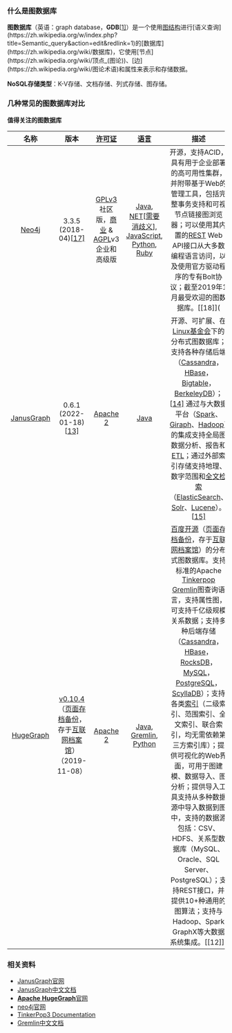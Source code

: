 ### 什么是图数据库

**图数据库**（英语：graph database，**GDB**[[1\]](https://zh.wikipedia.org/wiki/图数据库#cite_note-1)）是一个使用[图结构](https://zh.wikipedia.org/w/index.php?title=Graph_(data_structure)&action=edit&redlink=1)进行[语义查询](https://zh.wikipedia.org/w/index.php?title=Semantic_query&action=edit&redlink=1)的[数据库](https://zh.wikipedia.org/wiki/数据库)，它使用[节点](https://zh.wikipedia.org/wiki/顶点_(图论))、[边](https://zh.wikipedia.org/wiki/图论术语)和属性来表示和存储数据。

**NoSQL存储类型**：K-V存储、文档存储、列式存储、图存储。

### 几种常见的图数据库对比

**值得关注的图数据库**

|                             名称                             |                             版本                             |      [许可证](https://zh.wikipedia.org/wiki/软件许可证)      |        [语言](https://zh.wikipedia.org/wiki/编程语言)        |                             描述                             |
| :----------------------------------------------------------: | :----------------------------------------------------------: | :----------------------------------------------------------: | :----------------------------------------------------------: | :----------------------------------------------------------: |
| [Neo4j](https://zh.wikipedia.org/w/index.php?title=Neo4j&action=edit&redlink=1) | 3.3.5 (2018-04)[[17\]](https://zh.wikipedia.org/wiki/图数据库#cite_note-17) | [GPLv3](https://zh.wikipedia.org/wiki/GNU_General_Public_License) 社区版，[商业](https://zh.wikipedia.org/wiki/商业软件) & [AGPL](https://zh.wikipedia.org/wiki/Affero_General_Public_License)v3 企业和高级版 | [Java](https://zh.wikipedia.org/wiki/Java), [NET](https://zh.wikipedia.org/wiki/NET)[[需要消歧义](https://zh.wikipedia.org/wiki/Wikipedia:消歧义#链往消歧义页的链接)], [JavaScript](https://zh.wikipedia.org/wiki/JavaScript), [Python](https://zh.wikipedia.org/wiki/Python), [Ruby](https://zh.wikipedia.org/wiki/Ruby) | 开源，支持ACID，具有用于企业部署的高可用性集群，并附带基于Web的管理工具，包括完整事务支持和可视节点链接图浏览器；可以使用其内置的[REST](https://zh.wikipedia.org/wiki/表现层状态转换) Web API接口从大多数编程语言访问，以及使用官方驱动程序的专有Bolt协议；截至2019年1月最受欢迎的图数据库。[[18\]]( |
|    [JanusGraph](https://zh.wikipedia.org/wiki/JanusGraph)    | 0.6.1 (2022-01-18)[[13\]](https://zh.wikipedia.org/wiki/图数据库#cite_note-13) | [Apache 2](https://zh.wikipedia.org/wiki/Apache_License#Version_2.0) |          [Java](https://zh.wikipedia.org/wiki/Java)          | 开源、可扩展、在[Linux基金会](https://zh.wikipedia.org/wiki/Linux基金会)下的分布式图数据库；支持各种存储后端（[Cassandra](https://zh.wikipedia.org/wiki/Cassandra)，[HBase](https://zh.wikipedia.org/wiki/HBase)，[Bigtable](https://zh.wikipedia.org/wiki/Bigtable)，[BerkeleyDB](https://zh.wikipedia.org/wiki/BerkeleyDB)）；[[14\]](https://zh.wikipedia.org/wiki/图数据库#cite_note-14) 通过与大数据平台（[Spark](https://zh.wikipedia.org/wiki/Apache_Spark)、[Giraph](https://zh.wikipedia.org/wiki/Giraph)、[Hadoop](https://zh.wikipedia.org/wiki/Hadoop)）的集成支持全局图数据分析、报告和[ETL](https://zh.wikipedia.org/wiki/ETL)；通过外部索引存储支持地理、数字范围和[全文检索](https://zh.wikipedia.org/wiki/全文檢索)（[ElasticSearch](https://zh.wikipedia.org/w/index.php?title=ElasticSearch&action=edit&redlink=1)、[Solr](https://zh.wikipedia.org/wiki/Solr)、[Lucene](https://zh.wikipedia.org/wiki/Lucene)）。[[15\]](https://zh.wikipedia.org/wiki/图数据库#cite_note-15) |
|     [HugeGraph](https://zh.wikipedia.org/wiki/HugeGraph)     | [v0.10.4](https://hugegraph.github.io/hugegraph-doc/download.html)（[页面存档备份](https://web.archive.org/web/20191213142612/https://hugegraph.github.io/hugegraph-doc/download.html)，存于[互联网档案馆](https://zh.wikipedia.org/wiki/互联网档案馆)） （2019-11-08） | [Apache 2](https://zh.wikipedia.org/wiki/Apache_License#Version_2.0) | [Java](https://zh.wikipedia.org/wiki/Java), [Gremlin](https://zh.wikipedia.org/wiki/Gremlin), [Python](https://zh.wikipedia.org/wiki/Python) | [百度开源](https://github.com/hugegraph/hugegraph)（[页面存档备份](https://web.archive.org/web/20180803234654/https://github.com/hugegraph/hugegraph)，存于[互联网档案馆](https://zh.wikipedia.org/wiki/互联网档案馆)）的分布式图数据库。支持标准的Apache [Tinkerpop](https://zh.wikipedia.org/w/index.php?title=Tinkerpop&action=edit&redlink=1) [Gremlin](https://zh.wikipedia.org/wiki/Gremlin)图查询语言，支持属性图，可支持千亿级规模关系数据；支持多种后端存储（[Cassandra](https://zh.wikipedia.org/wiki/Cassandra)，[HBase](https://zh.wikipedia.org/wiki/HBase)，[RocksDB](https://zh.wikipedia.org/w/index.php?title=RocksDB&action=edit&redlink=1)，[MySQL](https://zh.wikipedia.org/wiki/MySQL)，[PostgreSQL](https://zh.wikipedia.org/wiki/PostgreSQL)，[ScyllaDB](https://zh.wikipedia.org/w/index.php?title=ScyllaDB&action=edit&redlink=1)）；支持各类[索引](https://zh.wikipedia.org/wiki/索引)（二级索引、范围索引、全文索引、联合索引，均无需依赖第三方索引库）；提供可视化的Web界面，可用于图建模、数据导入、图分析；提供导入工具支持从多种数据源中导入数据到图中，支持的数据源包括：CSV、HDFS、关系型数据库（MySQL、Oracle、SQL Server、PostgreSQL）；支持REST接口，并提供10+种通用的图算法；支持与Hadoop、Spark GraphX等大数据系统集成。[[12\]]( |

### 相关资料

- [JanusGraph官网](https://janusgraph.org/)
- [JanusGraph中文文档](http://www.janusgraph.cn/)
- [**Apache** **HugeGraph**官网](https://hugegraph.apache.org/cn/)
- [neo4j官网](https://neo4j.com/)
- [TinkerPop3 Documentation](https://tinkerpop.apache.org/docs/3.3.0/reference/#preface)
- [Gremlin中文文档](http://tinkerpop-gremlin.cn/#traversal)
